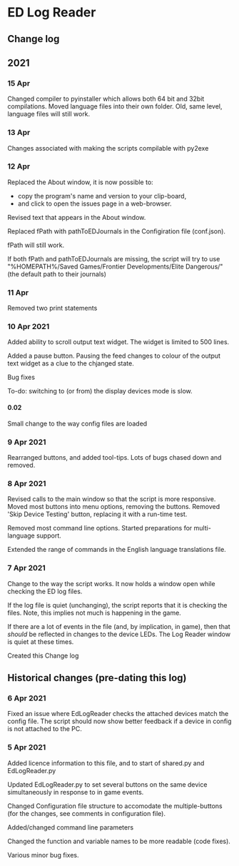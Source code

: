 # ED Log Reader
## Change log
## 2021
### 15 Apr
Changed compiler to pyinstaller which allows both 64 bit and 32bit compilations.
Moved language files into their own folder.  Old, same level, language files will still work.

### 13 Apr
Changes associated with making the scripts compilable with py2exe

### 12 Apr
Replaced the About window, it is now possible to:
* copy the program's name and version to your clip-board, 
* and click to open the issues page in a web-browser.

Revised text that appears in the About window.


Replaced fPath with pathToEDJournals in the Configiration file (conf.json).

fPath will still work.

If both fPath and pathToEDJournals are missing, the script will try to use "%HOMEPATH%/Saved Games/Frontier Developments/Elite Dangerous/" (the default path to their journals)

### 11 Apr
Removed two print statements

### 10 Apr 2021
Added ability to scroll output text widget.  The widget is limited to 500 lines.

Added a pause button.  Pausing the feed changes to colour of the output text widget as a clue to the chjanged state.

Bug fixes

To-do: switching to (or from) the display devices mode is slow.

#### 0.02
Small change to the way config files are loaded

### 9 Apr 2021
Rearranged buttons, and added tool-tips.
Lots of bugs chased down and removed.

### 8 Apr 2021
Revised calls to the main window so that the script is more responsive.
Moved most buttons into menu options, removing the buttons.
Removed 'Skip Device Testing' button, replacing it with a run-time test.

Removed most command line options.
Started preparations for multi-language support.

Extended the range of commands in the English language translations file.

###  7 Apr 2021
Change to the way the script works.
It now holds a window open while checking the ED log files.

If the log file is quiet (unchanging), the script reports that it is checking the files.  Note, this implies not much is happening in the game.

If there are a lot of events in the file (and, by implication, in game), then that *should* be reflected in changes to the device LEDs.
The Log Reader window is quiet at these times.

Created this Change log

## Historical changes (pre-dating this log)

###  6 Apr 2021
Fixed an issue where EdLogReader checks the attached devices match the config file.
The script should now show better feedback if a device in config is not attached to the PC.


###  5 Apr 2021
Added licence information to this file, and to start of shared.py and EdLogReader.py

Updated EdLogReader.py to set several buttons on the same device simultaneously in response to in game events.

Changed Configuration file structure to accomodate the multiple-buttons (for the changes, see comments in configuration file).

Added/changed command line parameters

Changed the function and variable names to be more readable (code fixes).

Various minor bug fixes.
